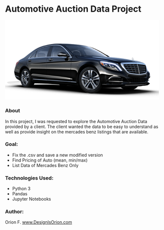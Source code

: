 # Automotive Auction Data Project 

<img src="https://github.com/DesignisOrion/Automotive-Car-Auction-/blob/main/images/benz.png">



### About
In this project, I was requested to explore the Automotive Auction Data provided by a client. The client wanted the data to be easy to understand as well as provide insight on the mercades benz listings that are available. 

### Goal: 
- Fix the .csv and save a new modified version
- Find Pricing of Auto (mean, min/max)
- List Data of Mercades Benz Only

### Technologies Used:
- Python 3
- Pandas
- Jupyter Notebooks

### Author: 
Orion F.
www.DesignIsOrion.com
